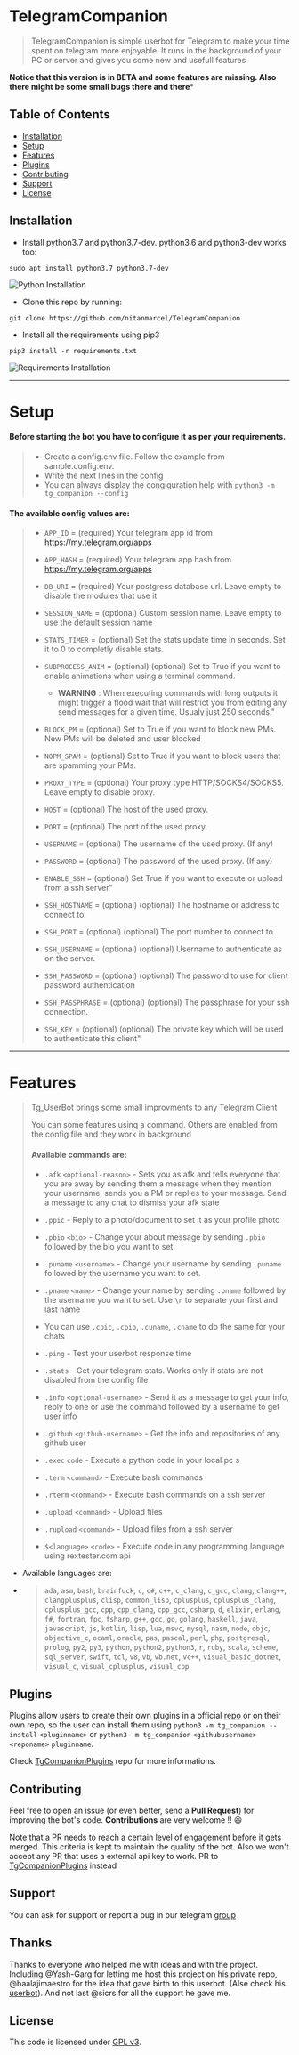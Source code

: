 # TelegramCompanion

> TelegramCompanion is simple userbot for Telegram to make your time spent on telegram more enjoyable. It runs in the background of your PC or server and gives you some new and usefull features

**Notice that this version is in BETA and some features are missing. Also there might be some small bugs there and there***

## Table of Contents

-   [Installation](#Installation)
-   [Setup](#Setup)
-   [Features](#Features)
-   [Plugins](#Plugins)
-   [Contributing](#Contributing)
-   [Support](#Support)
-   [License](#License)

## Installation

-   Install python3.7 and python3.7-dev. python3.6 and python3-dev works too:

```
sudo apt install python3.7 python3.7-dev
```

![Python Installation](/src/python.gif?raw=true)


-   Clone this repo by running:

```shell
git clone https://github.com/nitanmarcel/TelegramCompanion
```

-   Install all the requirements using pip3

```shell
pip3 install -r requirements.txt
```

![Requirements Installation](/src/requirements.gif?raw=true)

---

# Setup

#### Before starting the bot you have to configure it as per your requirements.
> -   Create a config.env file. Follow the example from sample.config.env.
> -   Write the next lines in the config
> -   You can always display the congiguration help with `python3 -m tg_companion --config`

#### The available config values are:

> -   `APP_ID` = (required) Your telegram app id from <https://my.telegram.org/apps>
>
> -   `APP_HASH` = (required) Your telegram app hash from <https://my.telegram.org/apps>
>
> -   `DB_URI` = (required) Your postgress database url. Leave empty to disable the modules that use it
>
> -   `SESSION_NAME` = (optional) Custom session name. Leave empty to use the default session name
>
> -   `STATS_TIMER` = (optional) Set the stats update time in seconds. Set it to 0 to completly disable stats.
>
> -   `SUBPROCESS_ANIM` = (optional) (optional) Set to True if you want to enable animations when using a terminal command.
>     -   **WARNING** : When executing commands with long outputs it might trigger a flood wait that will restrict you from editing any send messages for a given time. Usualy just 250 seconds."
>
> -   `BLOCK_PM` = (optional) Set to True if you want to block new PMs. New PMs will be deleted and user blocked
>
> -   `NOPM_SPAM` = (optional) Set to True if you want to block users that are spamming your PMs.
>
> -   `PROXY_TYPE` = (optional) Your proxy type HTTP/SOCKS4/SOCKS5. Leave empty to disable proxy.
>
> -   `HOST` = (optional) The host of the used proxy.
>
> -   `PORT` = (optional) The port of the used proxy.
>
> -   `USERNAME` = (optional) The username of the used proxy. (If any)
>
> -   `PASSWORD` = (optional) The password of the used proxy. (If any)
>
> -   `ENABLE_SSH` = (optional) Set True if you want to execute or upload from a ssh server"
>
> -   `SSH_HOSTNAME` = (optional)  (optional) The hostname or address to connect to.
>
> -   `SSH_PORT` = (optional)  (optional) The port number to connect to.
>
> -   `SSH_USERNAME` = (optional)  (optional) Username to authenticate as on the server.
>
> -   `SSH_PASSWORD` = (optional)  (optional) The password to use for client password authentication
>
> -   `SSH_PASSPHRASE` = (optional)  (optional) The passphrase for your ssh connection.
>
> -   `SSH_KEY` = (optional)   (optional) The private key which will be used to authenticate this client"


---
# Features

> Tg_UserBot brings some small improvments to any Telegram Client
>
> You can some features using a command. Others are enabled from the config file and they work in background
>
> #### Available commands are:
>
> -   `.afk` `<optional-reason>` - Sets you as afk and tells everyone that you are away by sending them a message when they mention your username, sends you a PM or replies to your message. Send a message to any chat to dismiss your afk state
>
> -   `.ppic` - Reply to a photo/document to set it as your profile photo
>
> -   `.pbio` `<bio>` - Change your about message by sending `.pbio` followed by the bio you want to set.
>
> -   `.puname` `<username>` - Change your username by sending `.puname` followed by the username you want to set.
>
> -   `.pname` `<name>` - Change your name by sending `.pname` followed by the username you want to set. Use `\n` to separate your first and last name
>
> -   You can use `.cpic`, `.cpio`, `.cuname`, `.cname` to do the same for your chats
>
> -   `.ping` - Test your userbot response time
>
> -   `.stats` - Get your telegram stats. Works only if stats are not disabled from the config file
>
> -   `.info` `<optional-username>` - Send it as a message to get your info, reply to one or use the command followed by a username to get user info
>
> -   `.github` `<github-username>` - Get the info and repositories of any github user
>
> -   `.exec` `code` - Execute a python code in your local pc
> s
> -   `.term` `<command>` - Execute bash commands
>
> -   `.rterm` `<command>` - Execute bash commands on a ssh server
>
> -   `.upload` `<command>` - Upload files
>
> -   `.rupload` `<command>` - Upload files from a ssh server
>
> -   `$<language>` `<code>` - Execute code in any programming language using rextester.com api

-   Available languages are:
-   >
    > `ada`, `asm`, `bash`, `brainfuck`, `c`, `c#`, `c++`, `c_clang`, `c_gcc`, `clang`, `clang++`, `clangplusplus`, `clisp`, `common_lisp`, `cplusplus`, `cplusplus_clang`, `cplusplus_gcc`, `cpp`, `cpp_clang`, `cpp_gcc`, `csharp`, `d`, `elixir`, `erlang`, `f#`, `fortran`, `fpc`, `fsharp`, `g++`, `gcc`, `go`, `golang`, `haskell`, `java`, `javascript`, `js`, `kotlin`, `lisp`, `lua`, `msvc`, `mysql`, `nasm`, `node`, `objc`, `objective_c`, `ocaml`, `oracle`, `pas`, `pascal`, `perl`, `php`, `postgresql`, `prolog`, `py2`, `py3`, `python`, `python2`, `python3`, `r`, `ruby`, `scala`, `scheme`, `sql_server`, `swift`, `tcl`, `v8`, `vb`, `vb.net`, `vc++`, `visual_basic_dotnet`, `visual_c`, `visual_cplusplus`, `visual_cpp`

## Plugins

Plugins allow users to create their own plugins in a official [repo](https://github.com/nitanmarcel/TgCompanionPlugins) or on their own repo, so the user can install them using `python3 -m tg_companion --install` `<pluginname>` or `python3 -m tg_companion` `<githubusername>` `<reponame>` `pluginname`.

Check [TgCompanionPlugins](https://github.com/nitanmarcel/TgCompanionPlugins) repo for more informations.
## Contributing

Feel free to open an issue (or even better, send a **Pull Request**) for improving the bot's code. **Contributions** are very welcome !! :smiley:

Note that a PR needs to reach a certain level of engagement before it gets merged. This criteria is kept to maintain the quality of the bot. Also we won't accept any PR that uses a external api key to work. PR to [TgCompanionPlugins](https://github.com/nitanmarcel/TgCompanionPlugins) instead

## Support

You can ask for support or report a bug in our telegram [group](https://t.me/tgcompanion)


## Thanks
Thanks to everyone who helped me with ideas and with the project. Including @Yash-Garg for letting me host this project on his private repo, @baalajimaestro for the idea that gave birth to this userbot. (Alse check his [userbot](https://github.com/baalajimaestro/Telegram-UserBot)). And not last @sicrs for all the support he gave me.

## License

This code is licensed under [GPL v3](LICENSE).
